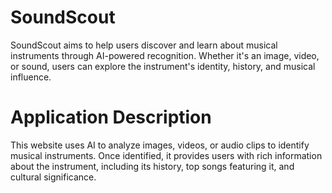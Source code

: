 # SoundScout
SoundScout aims to help users discover and learn about musical instruments through AI-powered recognition. Whether it's an image, video, or sound, users can explore the instrument's identity, history, and musical influence.

# Application Description
This website uses AI to analyze images, videos, or audio clips to identify musical instruments. Once identified, it provides users with rich information about the instrument, including its history, top songs featuring it, and cultural significance.
